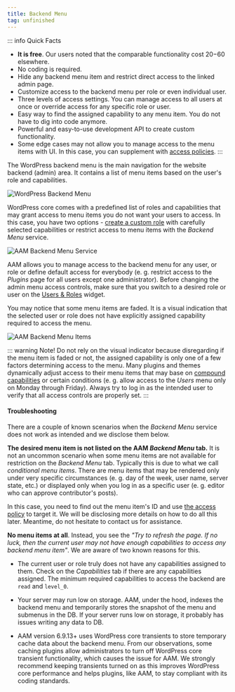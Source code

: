 ```yaml
---
title: Backend Menu
tag: unfinished
---
```


::: info Quick Facts
- **It is free**. Our users noted that the comparable functionality cost $20-$60 elsewhere.
- No coding is required.
- Hide any backend menu item and restrict direct access to the linked admin page.
- Customize access to the backend menu per role or even individual user.
- Three levels of access settings. You can manage access to all users at once or override access for any specific role or user.
- Easy way to find the assigned capability to any menu item. You do not have to dig into code anymore.
- Powerful and easy-to-use development API to create custom functionality.
- Some edge cases may not allow you to manage access to the menu items with UI. In this case, you can supplement with [access policies](/advanced/access-policy/resource-action/backendmenu).
:::

The WordPress backend menu is the main navigation for the website backend (admin) area. It contains a list of menu items based on the user's role and capabilities.

![WordPress Backend Menu](./assets/wordpress-backend-menu.png)

WordPress core comes with a predefined list of roles and capabilities that may grant access to menu items you do not want your users to access. In this case, you have two options - [create a custom role](/question/users-roles/how-to-create-role) with carefully selected capabilities or restrict access to menu items with the _Backend Menu_ service.

![AAM Backend Menu Service](./assets/aam-backend-menu-service.png)

AAM allows you to manage access to the backend menu for any user, or role or define default access for everybody (e. g. restrict access to the _Plugins_ page for all users except one administrator). Before changing the admin menu access controls, make sure that you switch to a desired role or user on the [Users & Roles](/plugin/advanced-access-manager/ui-overview#aam-pages) widget.

You may notice that some menu items are faded. It is a visual indication that the selected user or role does not have explicitly assigned capability required to access the menu.

![AAM Backend Menu Items](./assets/aam-menu-items.png)

::: warning Note!
Do not rely on the visual indicator because disregarding if the menu item is faded or not, the assigned capability is only one of a few factors determining access to the menu. Many plugins and themes dynamically adjust access to their menu items that may base on [compound capabilities](/question/capabilities/what-is-a-compound-capability) or certain conditions (e. g. allow access to the _Users_ menu only on Monday through Friday). Always try to log in as the intended user to verify that all access controls are properly set.
:::

#### Troubleshooting

There are a couple of known scenarios when the _Backend Menu_ service does not work as intended and we disclose them below.

**The desired menu item is not listed on the AAM _Backend Menu_ tab.** It is not an uncommon scenario when some menu items are not available for restriction on the _Backend Menu_ tab. Typically this is due to what we call _conditional menu items_. There are menu items that may be rendered only under very specific circumstances (e. g. day of the week, user name, server state, etc.) or displayed only when you log in as a specific user (e. g. editor who can approve contributor's posts).

In this case, you need to find out the menu item's ID and use [the access policy](/advanced/access-policy/resource-action/backendmenu) to target it. We will be disclosing more details on how to do all this later. Meantime, do not hesitate to contact us for assistance.

**No menu items at all**. Instead, you see the _"Try to refresh the page. If no luck, then the current user may not have enough capabilities to access any backend menu item"_. We are aware of two known reasons for this.

- The current user or role truly does not have any capabilities assigned to them. Check on the _Capabilities_ tab if there are any capabilities assigned. The minimum required capabilities to access the backend are `read` and `level_0`.

- Your server may run low on storage. AAM, under the hood, indexes the backend menu and temporarily stores the snapshot of the menu and submenus in the DB. If your server runs low on storage, it probably has issues writing any data to DB.

- AAM version 6.9.13+ uses WordPress core transients to store temporary cache data about the backend menu. From our observations, some caching plugins allow administrators to turn off WordPress core transient functionality, which causes the issue for AAM. We strongly recommend keeping transients turned on as this improves WordPress core performance and helps plugins, like AAM, to stay compliant with its coding standards.